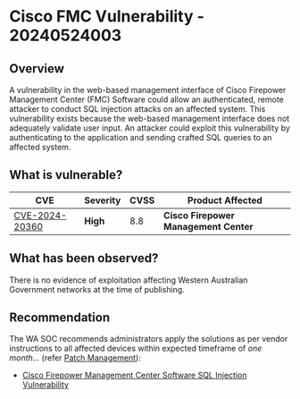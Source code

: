 # Cisco FMC Vulnerability - 20240524003

## Overview

A vulnerability in the web-based management interface of Cisco Firepower Management Center (FMC) Software could allow an authenticated, remote attacker to conduct SQL injection attacks on an affected system. This vulnerability exists because the web-based management interface does not adequately validate user input. An attacker could exploit this vulnerability by authenticating to the application and sending crafted SQL queries to an affected system.

## What is vulnerable?

| CVE                                                               | Severity | CVSS | Product Affected                      |
| ----------------------------------------------------------------- | -------- | ---- | ------------------------------------- |
| [CVE-2024-20360](https://nvd.nist.gov/vuln/detail/CVE-2024-20360) | **High** | 8.8  | **Cisco Firepower Management Center** |

## What has been observed?

There is no evidence of exploitation affecting Western Australian Government networks at the time of publishing.

## Recommendation

The WA SOC recommends administrators apply the solutions as per vendor instructions to all affected devices within expected timeframe of *one month...* (refer [Patch Management](../guidelines/patch-management.md)):

- [Cisco Firepower Management Center Software SQL Injection Vulnerability](https://sec.cloudapps.cisco.com/security/center/content/CiscoSecurityAdvisory/cisco-sa-fmc-sqli-WFFDnNOs#fs)
